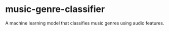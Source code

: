 # music-genre-classifier
A machine learning model that classifies music genres using audio features.
